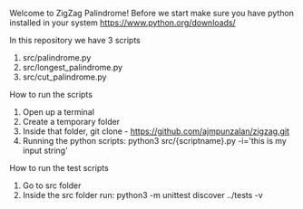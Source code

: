 Welcome to ZigZag Palindrome! 
Before we start make sure you have python installed in your system
https://www.python.org/downloads/

In this repository we have 3 scripts
1. src/palindrome.py
2. src/longest_palindrome.py
3. src/cut_palindrome.py

How to run the scripts
1. Open up a terminal
2. Create a temporary folder
3. Inside that folder, git clone - https://github.com/ajmpunzalan/zigzag.git
4. Running the python scripts:
      python3 src/{scriptname}.py -i='this is my input string'

How to run the test scripts
1. Go to src folder
2. Inside the src folder run:
      python3 -m unittest discover ../tests -v
